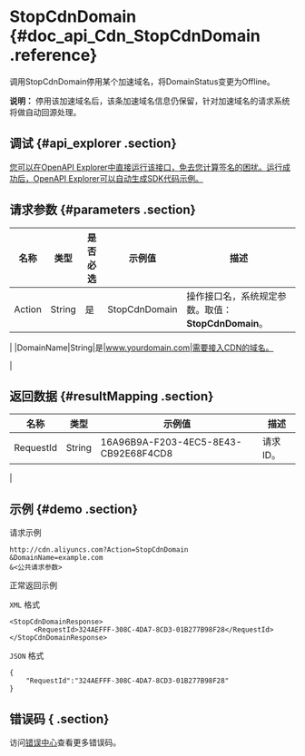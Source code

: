 # StopCdnDomain {#doc_api_Cdn_StopCdnDomain .reference}

调用StopCdnDomain停用某个加速域名，将DomainStatus变更为Offline。

**说明：** 停用该加速域名后，该条加速域名信息仍保留，针对加速域名的请求系统将做自动回源处理。

## 调试 {#api_explorer .section}

[您可以在OpenAPI Explorer中直接运行该接口，免去您计算签名的困扰。运行成功后，OpenAPI Explorer可以自动生成SDK代码示例。](https://api.aliyun.com/#product=Cdn&api=StopCdnDomain&type=RPC&version=2018-05-10)

## 请求参数 {#parameters .section}

|名称|类型|是否必选|示例值|描述|
|--|--|----|---|--|
|Action|String|是|StopCdnDomain|操作接口名，系统规定参数。取值：**StopCdnDomain**。

 |
|DomainName|String|是|www.yourdomain.com|需要接入CDN的域名。

 |

## 返回数据 {#resultMapping .section}

|名称|类型|示例值|描述|
|--|--|---|--|
|RequestId|String|16A96B9A-F203-4EC5-8E43-CB92E68F4CD8|请求ID。

 |

## 示例 {#demo .section}

请求示例

``` {#request_demo}
http://cdn.aliyuncs.com?Action=StopCdnDomain
&DomainName=example.com
&<公共请求参数>
```

正常返回示例

`XML` 格式

``` {#xml_return_success_demo}
<StopCdnDomainResponse>
	  <RequestId>324AEFFF-308C-4DA7-8CD3-01B277B98F28</RequestId>
</StopCdnDomainResponse>
```

`JSON` 格式

``` {#json_return_success_demo}
{
	"RequestId":"324AEFFF-308C-4DA7-8CD3-01B277B98F28"
}
```

## 错误码 { .section}

访问[错误中心](https://error-center.aliyun.com/status/product/Cdn)查看更多错误码。

